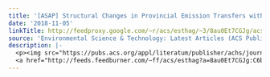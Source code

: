 ```yaml
---
title: '[ASAP] Structural Changes in Provincial Emission Transfers within China'
date: '2018-11-05'
linkTitle: http://feedproxy.google.com/~r/acs/esthag/~3/8au0Et7CGJg/acs.est.8b03424
source: 'Environmental Science & Technology: Latest Articles (ACS Publications)'
description: |-
  <p><img src="https://pubs.acs.org/appl/literatum/publisher/achs/journals/content/esthag/0/esthag.ahead-of-print/acs.est.8b03424/20181105/images/medium/es-2018-03424d_0005.gif" alt="TOC Graphic"/></p><div><cite>Environmental Science & Technology</cite></div><div>DOI: 10.1021/acs.est.8b03424</div><div class="feedflare">
  <a href="http://feeds.feedburner.com/~ff/acs/esthag?a=8au0Et7CGJg:C6b4zezKzLI:yIl2AUoC8zA"><img src="http://feeds.feedburner.com/~ff/acs/esthag?d=yIl2AUoC8zA" border="0"></img></a>
---
```

